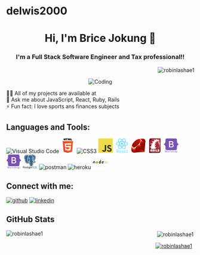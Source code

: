 # delwis2000
<h1 align="center"> Hi, I'm Brice Jokung 👋 </h1>

<h3 align="center">I'm a Full Stack Software Engineer and Tax professional!! </h3>
<p align="right"> <img src="https://komarev.com/ghpvc/?username=robinlashae1&label=Profile%20views&color=0e75b6&style=flat" alt="robinlashae1" /> </p>
<p align="center">
<img  alt ="Coding" width="400" src="https://c.tenor.com/GfSX-u7VGM4AAAAC/coding.gif">
</p>

👨‍💻 All of my projects are available at <br/>
💬 Ask me about JavaScript, React, Ruby, Rails<br/>
⚡ Fun fact: I love sports ans finances subjects<br/>

## Languages and Tools:
<p align="left"><img alt="Visual Studio Code" width="40" height="40" src="https://cdn.icon-icons.com/icons2/2107/PNG/512/file_type_vscode_icon_130084.png">
<img alt="HTML5" width="40" height="40" src="https://raw.githubusercontent.com/devicons/devicon/master/icons/html5/html5-original-wordmark.svg">
<img alt="CSS3" width="40" height="40" src="https://cdn4.iconfinder.com/data/icons/social-media-logos-6/512/121-css3-512.png">
<img alt="JavaScript" width="40" height="40" src="https://raw.githubusercontent.com/devicons/devicon/master/icons/javascript/javascript-original.svg">
<img alt="React" width="40" height="40" src="https://raw.githubusercontent.com/devicons/devicon/master/icons/react/react-original-wordmark.svg">
<img alt="Ruby" width="40" height="40" src="https://raw.githubusercontent.com/devicons/devicon/master/icons/ruby/ruby-original.svg">
<img alt="Rails" width="40" height="40" src="https://raw.githubusercontent.com/devicons/devicon/master/icons/rails/rails-original-wordmark.svg">
<img alt="Bootstraps" width="40" height="40" src="https://raw.githubusercontent.com/devicons/devicon/master/icons/bootstrap/bootstrap-plain-wordmark.svg">
<img alt="Git" width="40" height="40" src="https://raw.githubusercontent.com/devicons/devicon/master/icons/bootstrap/bootstrap-plain-wordmark.svg">
<img alt="postgreSQL" width="40" height="40" src="https://raw.githubusercontent.com/devicons/devicon/master/icons/postgresql/postgresql-original-wordmark.svg">
<img alt="postman" width="40" height="40" src="https://camo.githubusercontent.com/93b32389bf746009ca2370de7fe06c3b5146f4c99d99df65994f9ced0ba41685/68747470733a2f2f7777772e766563746f726c6f676f2e7a6f6e652f6c6f676f732f676574706f73746d616e2f676574706f73746d616e2d69636f6e2e737667">
<img alt="heroku" width="40" height="40" src="https://camo.githubusercontent.com/df12cb598044a3f38efc1f45e3580558c324cf8789b79487125044eeebcc4dee/68747470733a2f2f7777772e766563746f726c6f676f2e7a6f6e652f6c6f676f732f6865726f6b752f6865726f6b752d69636f6e2e737667">
<img alt="nodejs" width="40" height="40" src="https://raw.githubusercontent.com/devicons/devicon/master/icons/nodejs/nodejs-original-wordmark.svg"></p>

## Connect with me:
<p align="left"> <a href="https://github.com/delwis2000"><img alt="github" width="30px" src="https://cdn-icons-png.flaticon.com/512/25/25231.png"></a>
<a href="https://www.linkedin.com/in/brice-jokung/"><img alt="linkedin" width="30px" src="https://cdn-icons-png.flaticon.com/512/174/174857.png"></a>


## GitHub Stats
<p><img align="left" src="https://github-readme-stats.vercel.app/api/top-langs?username=robinlashae1&show_icons=true&locale=en&layout=compact" alt="robinlashae1" width="400" height="250"/></p>
<p>&nbsp;<img align="center" src="https://github-readme-stats.vercel.app/api?username=robinlashae1&show_icons=true&locale=en" alt="robinlashae1" width="400" height="250"/></p>
<p align="left"> <a href="https://github.com/ryo-ma/github-profile-trophy"><img src="https://github-profile-trophy.vercel.app/?username=robinlashae1" alt="robinlashae1" /></a> </p>
